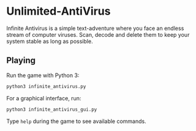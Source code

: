 # Unlimited-AntiVirus

Infinite Antivirus is a simple text-adventure where you face an endless
stream of computer viruses. Scan, decode and delete them to keep your
system stable as long as possible.

## Playing
Run the game with Python 3:

```bash
python3 infinite_antivirus.py
```

For a graphical interface, run:

```bash
python3 infinite_antivirus_gui.py
```

Type `help` during the game to see available commands.
